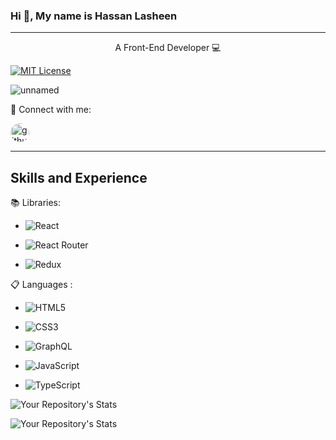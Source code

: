 ### Hi 👋, My name is Hassan Lasheen
___
<p align="center">
A Front-End Developer 💻
</p>

[![MIT License](https://img.shields.io/github/followers/HassanLasheenn?style=social)](https://img.shields.io/github/followers/HassanLasheenn?style=social)


![unnamed](https://user-images.githubusercontent.com/106620966/196836754-03a857a4-0eaa-43db-b075-9884014ead51.jpeg)



💬 Connect with me:

[<img src='https://img.shields.io/badge/linkedin-%230077B5.svg?style=for-the-badge&logo=linkedin&logoColor=white' alt='github' height='30' style='border-radius:30px'>](https://www.linkedin.com/in/hassan-lasheen-25aa961a2/)

___

## Skills and Experience
📚 Libraries:
*  ![React](https://img.shields.io/badge/React-20232A?style=for-the-badge&logo=react&logoColor=61DAFB)

*  ![React Router](https://img.shields.io/badge/React_Router-CA4245?style=for-the-badge&logo=react-router&logoColor=white)

* ![Redux](https://img.shields.io/badge/redux-%23593d88.svg?style=for-the-badge&logo=redux&logoColor=white)

📋 Languages :
- ![HTML5](https://img.shields.io/badge/html5-%23E34F26.svg?style=for-the-badge&logo=html5&logoColor=white)

- ![CSS3](https://img.shields.io/badge/css3-%231572B6.svg?style=for-the-badge&logo=css3&logoColor=white)

- ![GraphQL](https://img.shields.io/badge/-GraphQL-E10098?style=for-the-badge&logo=graphql&logoColor=white)

- ![JavaScript](https://img.shields.io/badge/javascript-%23323330.svg?style=for-the-badge&logo=javascript&logoColor=%23F7DF1E)

- ![TypeScript](https://img.shields.io/badge/typescript-%23007ACC.svg?style=for-the-badge&logo=typescript&logoColor=white)


![Your Repository's Stats](https://github-readme-stats.vercel.app/api?username=Hassanlasheenn&show_icons=true&theme=tokyonight)

![Your Repository's Stats](https://github-readme-stats.vercel.app/api/top-langs/?username=Hassanlasheenn&theme=tokyonight)

  
